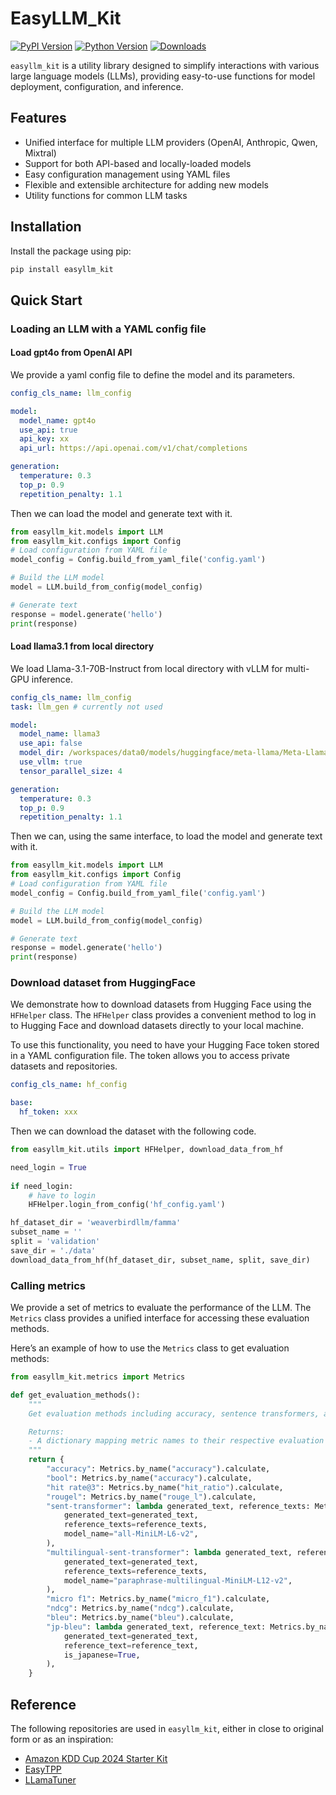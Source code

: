 

# EasyLLM_Kit

[![PyPI Version](https://img.shields.io/pypi/v/easyllm_kit.svg)](https://pypi.org/project/easyllm_kit/)
[![Python Version](https://img.shields.io/pypi/pyversions/easyllm_kit.svg)](https://pypi.org/project/easyllm_kit/)
[![Downloads](https://pepy.tech/badge/easyllm_kit)](https://pepy.tech/project/easyllm_kit)



`easyllm_kit` is a utility library designed to simplify interactions with various large language models (LLMs), providing easy-to-use functions for model deployment, configuration, and inference. 

## Features

- Unified interface for multiple LLM providers (OpenAI, Anthropic, Qwen, Mixtral)
- Support for both API-based and locally-loaded models
- Easy configuration management using YAML files
- Flexible and extensible architecture for adding new models
- Utility functions for common LLM tasks

## Installation

Install the package using pip:

```bash
pip install easyllm_kit
```

## Quick Start

### Loading an LLM with a YAML config file

#### Load gpt4o from OpenAI API

We provide a yaml config file to define the model and its parameters.
```yaml
config_cls_name: llm_config

model:
  model_name: gpt4o
  use_api: true
  api_key: xx
  api_url: https://api.openai.com/v1/chat/completions

generation:
  temperature: 0.3
  top_p: 0.9
  repetition_penalty: 1.1
```

Then we can load the model and generate text with it.
```python
from easyllm_kit.models import LLM
from easyllm_kit.configs import Config
# Load configuration from YAML file
model_config = Config.build_from_yaml_file('config.yaml')

# Build the LLM model
model = LLM.build_from_config(model_config)

# Generate text
response = model.generate('hello')
print(response)
```

#### Load llama3.1 from local directory

We load Llama-3.1-70B-Instruct from local directory with vLLM for multi-GPU inference.

```yaml
config_cls_name: llm_config
task: llm_gen # currently not used

model:
  model_name: llama3
  use_api: false
  model_dir: /workspaces/data0/models/huggingface/meta-llama/Meta-Llama-3.1-70B-Instruct
  use_vllm: true
  tensor_parallel_size: 4

generation:
  temperature: 0.3
  top_p: 0.9
  repetition_penalty: 1.1
```

Then we can, using the same interface, to load the model and generate text with it.
```python
from easyllm_kit.models import LLM
from easyllm_kit.configs import Config
# Load configuration from YAML file
model_config = Config.build_from_yaml_file('config.yaml')

# Build the LLM model
model = LLM.build_from_config(model_config)

# Generate text
response = model.generate('hello')
print(response)
```

### Download dataset from HuggingFace

We demonstrate how to download datasets from Hugging Face using the `HFHelper` class. The `HFHelper` class provides a convenient method to log in to Hugging Face and download datasets directly to your local machine. 

To use this functionality, you need to have your Hugging Face token stored in a YAML configuration file. The token allows you to access private datasets and repositories.

```yaml
config_cls_name: hf_config

base:
  hf_token: xxx
```

Then we can download the dataset with the following code.

```python
from easyllm_kit.utils import HFHelper, download_data_from_hf

need_login = True
    
if need_login:
    # have to login
    HFHelper.login_from_config('hf_config.yaml')

hf_dataset_dir = 'weaverbirdllm/famma'
subset_name = ''
split = 'validation'
save_dir = './data'
download_data_from_hf(hf_dataset_dir, subset_name, split, save_dir)
```

### Calling metrics 

We provide a set of metrics to evaluate the performance of the LLM. The `Metrics` class provides a unified interface for accessing these evaluation methods.

Here’s an example of how to use the `Metrics` class to get evaluation methods:

```python
from easyllm_kit.metrics import Metrics

def get_evaluation_methods():
    """
    Get evaluation methods including accuracy, sentence transformers, and other metrics.

    Returns:
    - A dictionary mapping metric names to their respective evaluation functions.
    """
    return {
        "accuracy": Metrics.by_name("accuracy").calculate,
        "bool": Metrics.by_name("accuracy").calculate,
        "hit rate@3": Metrics.by_name("hit_ratio").calculate,
        "rougel": Metrics.by_name("rouge_l").calculate,
        "sent-transformer": lambda generated_text, reference_texts: Metrics.by_name("cosine_similarity").calculate(
            generated_text=generated_text,
            reference_texts=reference_texts,
            model_name="all-MiniLM-L6-v2",
        ),
        "multilingual-sent-transformer": lambda generated_text, reference_texts: Metrics.by_name("cosine_similarity").calculate(
            generated_text=generated_text,
            reference_texts=reference_texts,
            model_name="paraphrase-multilingual-MiniLM-L12-v2",
        ),
        "micro f1": Metrics.by_name("micro_f1").calculate,
        "ndcg": Metrics.by_name("ndcg").calculate,
        "bleu": Metrics.by_name("bleu").calculate,
        "jp-bleu": lambda generated_text, reference_text: Metrics.by_name("bleu").calculate(
            generated_text=generated_text,
            reference_text=reference_text,
            is_japanese=True,
        ),
    }
```


## Reference

The following repositories are used in `easyllm_kit`, either in close to original form or as an inspiration:

- [Amazon KDD Cup 2024 Starter Kit](https://gitlab.aicrowd.com/aicrowd/challenges/amazon-kdd-cup-2024/amazon-kdd-cup-2024-starter-kit)
- [EasyTPP](https://github.com/ant-research/EasyTemporalPointProcess)
- [LLamaTuner](https://github.com/jianzhnie/LLamaTuner/)

